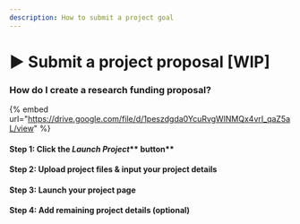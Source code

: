 ```yaml
---
description: How to submit a project goal
---
```


# ▶️ Submit a project proposal \[WIP]

### How do I create a research funding proposal?

{% embed url="https://drive.google.com/file/d/1peszdgda0YcuRvgWlNMQx4vrI_qaZ5aL/view" %}

#### Step 1: Click the _**Launch Project**_** button**

#### Step 2: Upload project files & input your project details

#### Step 3: Launch your project page

#### Step 4: Add remaining project details (optional)

